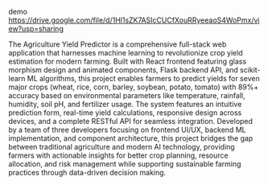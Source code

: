 demo
https://drive.google.com/file/d/1Hl1sZK7ASIcCUCfXouRRyeeaoS4WoPmx/view?usp=sharing

The Agriculture Yield Predictor is a comprehensive full-stack web application that harnesses machine learning to revolutionize crop yield estimation for modern farming.
Built with React frontend featuring glass morphism design and animated components, Flask backend API, and scikit-learn ML algorithms, this project enables farmers to predict 
yields for seven major crops (wheat, rice, corn, barley, soybean, potato, tomato) with 89%+ accuracy based on environmental parameters like temperature, rainfall, humidity, soil pH, 
and fertilizer usage. The system features an intuitive prediction form, real-time yield calculations, responsive design across devices, and a complete RESTful API for seamless integration.
Developed by a team of three developers focusing on frontend UI/UX, backend ML implementation, and component architecture, this project bridges the gap between traditional agriculture and modern AI technology,
providing farmers with actionable insights for better crop planning, resource allocation, and risk management while supporting sustainable farming practices through data-driven decision making.
